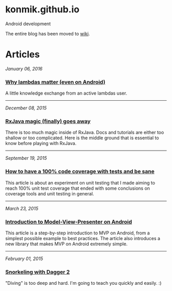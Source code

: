 # konmik.github.io
Android development

The entire blog has been moved to [wiki](https://github.com/konmik/konmik.github.io/wiki).


# Articles

*January 06, 2016*

### [Why lambdas matter (even on Android)](https://github.com/konmik/konmik.github.io/wiki/Why-lambdas-matter-(even-on-Android))

A little knowledge exchange from an active lambdas user.

-------

*December 08, 2015*

### [RxJava magic (finally) goes away](https://github.com/konmik/konmik.github.io/wiki/RxJava-magic-(finally)-goes-away)

There is too much magic inside of RxJava.
Docs and tutorials are either too shallow or too complicated.
Here is the middle ground that is essential to know before playing with RxJava.

-------

*September 19, 2015*

### [How to have a 100% code coverage with tests and be sane](https://github.com/konmik/konmik.github.io/wiki/How-to-have-a-100%25-code-coverage-with-tests-and-be-sane)

This article is about an experiment on unit testing that I made aiming to reach 100% unit test coverage that ended with some conclusions on coverage tools and unit testing in general.

-------

*March 23, 2015*

### [Introduction to Model-View-Presenter on Android](https://github.com/konmik/konmik.github.io/wiki/Introduction-to-Model-View-Presenter-on-Android)

This article is a step-by-step introduction to MVP on Android, from a simplest possible
example to best practices. The article also introduces a new library
that makes MVP on Android extremely simple.

-------

*February 01, 2015*

### [Snorkeling with Dagger 2](https://github.com/konmik/konmik.github.io/wiki/Snorkeling-with-Dagger-2)

"Diving" is too deep and hard. I'm going to teach you quickly and easily. :)
